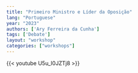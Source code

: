 ```yaml
---
title: "Primeiro Ministro e Líder da Oposição"
lang: "Portuguese"
year: "2023"
authors: ['Ary Ferreira da Cunha']
tags: ['Debate']
layout: "workshop"
categories: ["workshops"]
---
```


{{< youtube U5u_I0JZTj8 >}}
